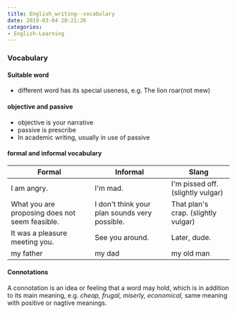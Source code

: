 ```yaml
---
title: English_writing--vocabulary
date: 2019-03-04 20:21:26
categories:
- English-Learning
---
```

### Vocabulary
#### Suitable word
- different word has its special useness, e.g. The lion roar(not mew)

#### objective and passive
- objective is your narrative
- passive is prescribe
- In academic writing, usually in use of passive

#### formal and informal vocabulary
| Formal                                         | Informal                                      | Slang                               |
| ---------------------------------------------- | --------------------------------------------- | ----------------------------------- |
| I am angry.                                    | I'm mad.                                      | I'm pissed off.  (slightly vulgar)  |
| What you are proposing does not seem feasible. | I don't think your plan sounds very possible. | That plan's crap. (slightly vulgar) |
| It was a pleasure meeting you.                 | See you around.                               | Later, dude.                        |
| my father                                      | my dad                                        | my old man                          |

#### Connotations
  A connotation is an idea or feeling that a word may hold, which is in addition to its main meaning, e.g. *cheap, frugal, miserly, economical,* same meaning with positive or nagtive meanings.